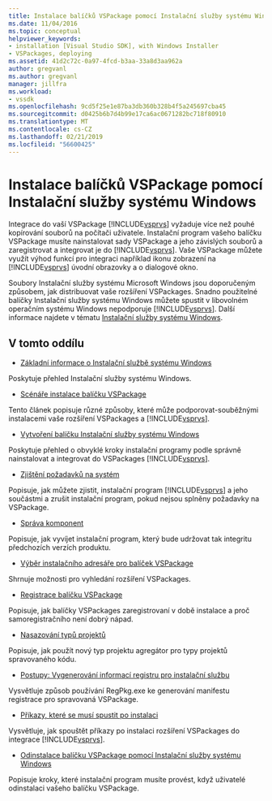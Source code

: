 ```yaml
---
title: Instalace balíčků VSPackage pomocí Instalační služby systému Windows | Dokumentace Microsoftu
ms.date: 11/04/2016
ms.topic: conceptual
helpviewer_keywords:
- installation [Visual Studio SDK], with Windows Installer
- VSPackages, deploying
ms.assetid: 41d2c72c-0a97-4fcd-b3aa-33a8d3aa962a
author: gregvanl
ms.author: gregvanl
manager: jillfra
ms.workload:
- vssdk
ms.openlocfilehash: 9cd5f25e1e87ba3db360b328b4f5a245697cba45
ms.sourcegitcommit: d0425b6b7d4b99e17ca6ac0671282bc718f80910
ms.translationtype: MT
ms.contentlocale: cs-CZ
ms.lasthandoff: 02/21/2019
ms.locfileid: "56600425"
---
```

# <a name="installing-vspackages-with-windows-installer"></a>Instalace balíčků VSPackage pomocí Instalační služby systému Windows
Integrace do vaší VSPackage [!INCLUDE[vsprvs](../../code-quality/includes/vsprvs_md.md)] vyžaduje více než pouhé kopírování souborů na počítači uživatele. Instalační program vašeho balíčku VSPackage musíte nainstalovat sady VSPackage a jeho závislých souborů a zaregistrovat a integrovat je do [!INCLUDE[vsprvs](../../code-quality/includes/vsprvs_md.md)]. Vaše VSPackage můžete využít výhod funkcí pro integraci například ikonu zobrazení na [!INCLUDE[vsprvs](../../code-quality/includes/vsprvs_md.md)] úvodní obrazovky a o dialogové okno.

 Soubory Instalační služby systému Microsoft Windows jsou doporučeným způsobem, jak distribuovat vaše rozšíření VSPackages. Snadno použitelné balíčky Instalační služby systému Windows můžete spustit v libovolném operačním systému Windows nepodporuje [!INCLUDE[vsprvs](../../code-quality/includes/vsprvs_md.md)]. Další informace najdete v tématu [Instalační služby systému Windows](https://msdn.microsoft.com/library/121be21b-b916-43e2-8f10-8b080516d2a0).

## <a name="in-this-section"></a>V tomto oddílu
- [Základní informace o Instalační službě systému Windows](../../extensibility/internals/windows-installer-basics.md)

 Poskytuje přehled Instalační služby systému Windows.

- [Scénáře instalace balíčku VSPackage](../../extensibility/internals/vspackage-setup-scenarios.md)

 Tento článek popisuje různé způsoby, které může podporovat-souběžnými instalacemi vaše rozšíření VSPackages a [!INCLUDE[vsprvs](../../code-quality/includes/vsprvs_md.md)].

- [Vytvoření balíčku Instalační služby systému Windows](../../extensibility/internals/authoring-a-windows-installer-package.md)

 Poskytuje přehled o obvyklé kroky instalační programy podle správně nainstalovat a integrovat do VSPackages [!INCLUDE[vsprvs](../../code-quality/includes/vsprvs_md.md)].

- [Zjištění požadavků na systém](../../extensibility/internals/detecting-system-requirements.md)

 Popisuje, jak můžete zjistit, instalační program [!INCLUDE[vsprvs](../../code-quality/includes/vsprvs_md.md)] a jeho součástmi a zrušit instalační program, pokud nejsou splněny požadavky na VSPackage.

- [Správa komponent](../../extensibility/internals/component-management.md)

 Popisuje, jak vyvíjet instalační program, který bude udržovat tak integritu předchozích verzích produktu.

- [Výběr instalačního adresáře pro balíček VSPackage](../../extensibility/internals/choosing-the-installation-directory-for-a-vspackage.md)

 Shrnuje možnosti pro vyhledání rozšíření VSPackages.

- [Registrace balíčku VSPackage](../../extensibility/internals/vspackage-registration.md)

 Popisuje, jak balíčky VSPackages zaregistrovaní v době instalace a proč samoregistračního není dobrý nápad.

- [Nasazování typů projektů](../../extensibility/internals/deploying-project-types.md)

 Popisuje, jak použít nový typ projektu agregátor pro typy projektů spravovaného kódu.

- [Postupy: Vygenerování informací registru pro instalační službu](../../extensibility/internals/how-to-generate-registry-information-for-an-installer.md)

 Vysvětluje způsob používání RegPkg.exe ke generování manifestu registrace pro spravovaná VSPackage.

- [Příkazy, které se musí spustit po instalaci](../../extensibility/internals/commands-that-must-be-run-after-installation.md)

 Vysvětluje, jak spouštět příkazy po instalaci rozšíření VSPackages do integrace [!INCLUDE[vsprvs](../../code-quality/includes/vsprvs_md.md)].

- [Odinstalace balíčku VSPackage pomocí Instalační služby systému Windows](../../extensibility/internals/uninstalling-a-vspackage-with-windows-installer.md)

 Popisuje kroky, které instalační program musíte provést, když uživatelé odinstalaci vašeho balíčku VSPackage.